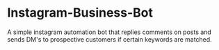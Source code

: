 # Instagram-Business-Bot
A simple instagram automation bot that replies comments on posts and sends DM's to prospective customers if certain keywords are matched.
